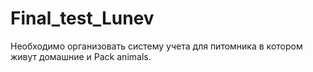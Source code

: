 # Final_test_Lunev
Необходимо организовать систему учета для питомника в котором живут домашние и Pack animals.
